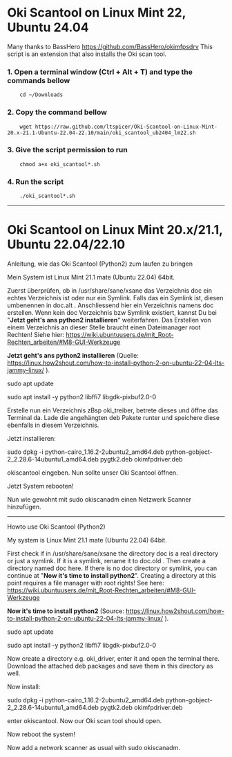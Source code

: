 # Oki Scantool on Linux Mint 22, Ubuntu 24.04


Many thanks to BassHero
https://github.com/BassHero/okimfpsdrv
This script is an extension that also installs the Oki scan tool.


### 1. Open a terminal window (Ctrl + Alt + T) and type the commands bellow


        cd ~/Downloads


### 2. Copy the command bellow


        wget https://raw.github.com/ltspicer/Oki-Scantool-on-Linux-Mint-20.x-21.1-Ubuntu-22.04-22.10/main/oki_scantool_ub2404_lm22.sh


### 3. Give the script permission to run

        chmod a+x oki_scantool*.sh


### 4. Run the script

        ./oki_scantool*.sh

-----------------------------------------------------

# Oki Scantool on Linux Mint 20.x/21.1, Ubuntu 22.04/22.10
Anleitung, wie das Oki Scantool (Python2) zum laufen zu bringen

Mein System ist Linux Mint 21.1 mate (Ubuntu 22.04) 64bit.

Zuerst überprüfen, ob in /usr/share/sane/xsane das Verzeichnis doc ein echtes Verzeichnis ist oder nur ein Symlink.
Falls das ein Symlink ist, diesen umbenennen in doc.alt . Anschliessend hier ein Verzeichnis namens doc erstellen.
Wenn kein doc Verzeichnis bzw Symlink existiert, kannst Du bei "**Jetzt geht's ans python2 installieren**" weiterfahren.
Das Erstellen von einem Verzeichnis an dieser Stelle braucht einen Dateimanager root Rechten!
Siehe hier: https://wiki.ubuntuusers.de/mit_Root-Rechten_arbeiten/#M8-GUI-Werkzeuge


**Jetzt geht's ans python2 installieren** (Quelle: https://linux.how2shout.com/how-to-install-python-2-on-ubuntu-22-04-lts-jammy-linux/ ).

sudo apt update

sudo apt install -y python2 libffi7 libgdk-pixbuf2.0-0

Erstelle nun ein Verzeichnis zBsp oki_treiber, betrete dieses und öffne das Terminal da.
Lade die angehängten deb Pakete runter und speichere diese ebenfalls in diesem Verzeichnis.

Jetzt installieren:

sudo dpkg -i python-cairo_1.16.2-2ubuntu2_amd64.deb python-gobject-2_2.28.6-14ubuntu1_amd64.deb pygtk2.deb okimfpdriver.deb

okiscantool eingeben. Nun sollte unser Oki Scantool öffnen.

Jetzt System rebooten!

Nun wie gewohnt mit sudo okiscanadm einen Netzwerk Scanner hinzufügen.

---------------------

Howto use Oki Scantool (Python2)

My system is Linux Mint 21.1 mate (Ubuntu 22.04) 64bit.

First check if in /usr/share/sane/xsane the directory doc is a real directory or just a symlink.
If it is a symlink, rename it to doc.old . Then create a directory named doc here.
If there is no doc directory or symlink, you can continue at "**Now it's time to install python2**".
Creating a directory at this point requires a file manager with root rights!
See here: https://wiki.ubuntuusers.de/mit_Root-Rechten_arbeiten/#M8-GUI-Werkzeuge


**Now it's time to install python2** (Source: https://linux.how2shout.com/how-to-install-python-2-on-ubuntu-22-04-lts-jammy-linux/ ).

sudo apt update

sudo apt install -y python2 libffi7 libgdk-pixbuf2.0-0

Now create a directory e.g. oki_driver, enter it and open the terminal there.
Download the attached deb packages and save them in this directory as well.

Now install:

sudo dpkg -i python-cairo_1.16.2-2ubuntu2_amd64.deb python-gobject-2_2.28.6-14ubuntu1_amd64.deb pygtk2.deb okimfpdriver.deb

enter okiscantool. Now our Oki scan tool should open.

Now reboot the system!

Now add a network scanner as usual with sudo okiscanadm.

